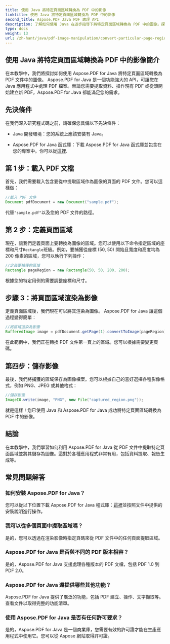 ```yaml
---
title: 使用 Java 將特定頁面區域轉換為 PDF 中的影像
linktitle: 使用 Java 將特定頁面區域轉換為 PDF 中的影像
second_title: Aspose.PDF Java PDF 處理 API
description: 了解如何使用 Java 在逐步指導下將特定頁面區域轉換為 PDF 中的圖像。探索 Aspose.PDF for Java 強大的 PDF 操作功能。
type: docs
weight: 13
url: /zh-hant/java/pdf-image-manipulation/convert-particular-page-region-to-image-in-pdf-using-java/
---
```


## 使用 Java 將特定頁面區域轉換為 PDF 中的影像簡介

在本教學中，我們將探討如何使用 Aspose.PDF for Java 將特定頁面區域轉換為 PDF 文件中的圖像。 Aspose.PDF for Java 是一個功能強大的 API，可讓您在 Java 應用程式中處理 PDF 檔案。無論您需要提取資料、操作現有 PDF 或從頭開始建立新 PDF，Aspose.PDF for Java 都能滿足您的需求。

## 先決條件

在我們深入研究程式碼之前，請確保您具備以下先決條件：

- Java 開發環境：您的系統上應該安裝有 Java。

- Aspose.PDF for Java 函式庫：下載 Aspose.PDF for Java 函式庫並包含在您的專案中。你可以從[這裡](https://releases.aspose.com/pdf/java/).

## 第 1 步：載入 PDF 文檔

首先，我們需要載入包含要從中提取區域作為圖像的頁面的 PDF 文件。您可以這樣做：

```java
//載入 PDF 文件
Document pdfDocument = new Document("sample.pdf");
```

代替`"sample.pdf"`以及您的 PDF 文件的路徑。

## 第 2 步：定義頁面區域

現在，讓我們定義頁面上要轉換為圖像的區域。您可以使用以下命令指定區域的座標和尺寸`Rectangle`班級。例如，要捕獲從座標 (50, 50) 開始且寬度和高度均為 200 像素的區域，您可以執行下列操作：

```java
//定義要捕獲的區域
Rectangle pageRegion = new Rectangle(50, 50, 200, 200);
```

根據您的特定用例的需要調整座標和尺寸。

## 步驟 3：將頁面區域渲染為影像

定義頁面區域後，我們現在可以將其渲染為圖像。 Aspose.PDF for Java 讓這個過程變得簡單：

```java
//將區域渲染為影像
BufferedImage image = pdfDocument.getPage(1).convertToImage(pageRegion);
```

在此範例中，我們正在轉換 PDF 文件第一頁上的區域。您可以根據需要變更頁碼。

## 第四步：儲存影像

最後，我們將捕獲的區域保存為圖像檔案。您可以根據自己的喜好選擇各種影像格式，例如 PNG、JPEG 或其他格式：

```java
//儲存影像
ImageIO.write(image, "PNG", new File("captured_region.png"));
```

就是這樣！您已使用 Java 和 Aspose.PDF for Java 成功將特定頁面區域轉換為 PDF 中的影像。

## 結論

在本教學中，我們學習如何利用 Aspose.PDF for Java 從 PDF 文件中提取特定頁面區域並將其儲存為圖像。這對於各種應用程式非常有用，包括資料提取、報告生成等。

## 常見問題解答

### 如何安裝 Aspose.PDF for Java？

您可以從以下位置下載 Aspose.PDF for Java 程式庫：[這裡](https://releases.aspose.com/pdf/java/)並按照文件中提供的安裝說明進行操作。

### 我可以從多個頁面中提取區域嗎？

是的，您可以透過在渲染影像時指定頁碼來從 PDF 文件中的任何頁面提取區域。

### Aspose.PDF for Java 是否與不同的 PDF 版本相容？

是的，Aspose.PDF for Java 支援處理各種版本的 PDF 文檔，包括 PDF 1.0 到 PDF 2.0。

### Aspose.PDF for Java 還提供哪些其他功能？

Aspose.PDF for Java 提供了廣泛的功能，包括 PDF 建立、操作、文字擷取等。查看文件以取得完整的功能清單。

### 使用 Aspose.PDF for Java 是否有任何許可要求？

是的，Aspose.PDF for Java 是一個商業庫，您需要有效的許可證才能在生產應用程式中使用它。您可以從 Aspose 網站取得許可證。